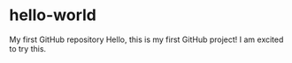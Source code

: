 # hello-world
My first GitHub repository
Hello, this is my first GitHub project!
I am excited to try this.
